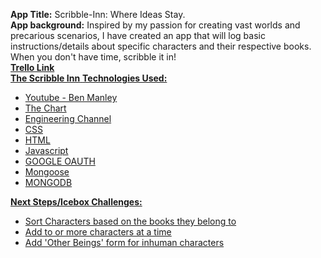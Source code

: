 <strong>App Title:</strong> Scribble-Inn: Where Ideas Stay.<br>
<strong>App background:</strong> Inspired by my passion for creating vast worlds and precarious scenarios, I have created an app that will log basic instructions/details about specific characters and their respective books. When you don't have time, scribble it in!<br>
<strong><a href="https://trello.com/b/xGBolqt7/scribble-inn">Trello Link</a></strong><br>
<strong><a href=" https://scribble-inn.herokuapp.com/">The Scribble Inn</strong>
<strong>Technologies Used:</strong> 
<ul>
<li>Youtube - Ben Manley</li>
<li>The Chart</li>
<li>Engineering Channel</l1>
<li>CSS</li>
<li>HTML</li>
<li>Javascript</li>
<li>GOOGLE OAUTH</li>
<li>Mongoose</li>
<li>MONGODB</li>
</ul>
<strong>Next Steps/Icebox Challenges:</strong>
<ul>
<li>Sort Characters based on the books they belong to</li>
<li>Add to or more characters at a time</li>
<li>Add 'Other Beings' form for inhuman characters</li>
</ul>

